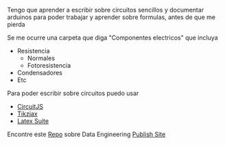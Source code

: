 Tengo que aprender a escribir sobre circuitos sencillos y documentar arduinos para poder trabajar y aprender sobre formulas, antes de que me pierda

Se me ocurre una carpeta que diga "Componentes electricos" que incluya
- Resistencia
	- Normales
	- Fotoresistencia
- Condensadores
- Etc

Para poder escribir sobre circuitos puedo usar
- [CircuitJS](https://github.com/StevenGann/obsidian-circuitjs)
- [Tikzjax](https://obsidian.md/plugins?id=obsidian-tikzjax)
- [Latex Suite](https://obsidian.md/plugins?id=obsidian-latex-suite)

Encontre este [Repo](https://github.com/data-engineering-community/data-engineering-wiki) sobre Data Engineering [Publish Site](https://dataengineering.wiki/Index)